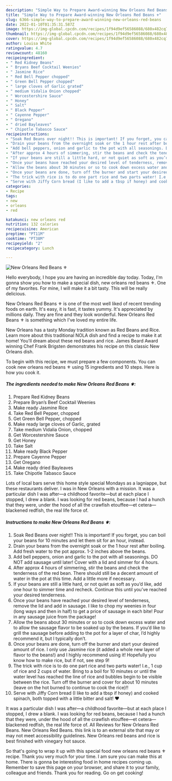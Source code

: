 ```yaml
---
description: "Simple Way to Prepare Award-winning New Orleans Red Beans ⚜️"
title: "Simple Way to Prepare Award-winning New Orleans Red Beans ⚜️"
slug: 6366-simple-way-to-prepare-award-winning-new-orleans-red-beans
date: 2022-01-10T01:35:31.587Z
image: https://img-global.cpcdn.com/recipes/1f94d9ef56586088/680x482cq70/new-orleans-red-beans-recipe-main-photo.jpg
thumbnail: https://img-global.cpcdn.com/recipes/1f94d9ef56586088/680x482cq70/new-orleans-red-beans-recipe-main-photo.jpg
cover: https://img-global.cpcdn.com/recipes/1f94d9ef56586088/680x482cq70/new-orleans-red-beans-recipe-main-photo.jpg
author: Louisa White
ratingvalue: 4.7
reviewcount: 48160
recipeingredient:
- " Red Kidney Beans"
- " Bryans Beef Cocktail Weenies"
- " Jasmine Rice"
- " Red Bell Pepper chopped"
- " Green Bell Pepper chopped"
- " large cloves of Garlic grated"
- " medium Vidalia Onion chopped"
- " Worcestershire Sauce"
- " Honey"
- " Salt"
- " Black Pepper"
- " Cayenne Pepper"
- " Oregano"
- " dried Bayleaves"
- " Chipotle Tabasco Sauce"
recipeinstructions:
- "Soak Red Beans over night!! This is important! If you forget, you can boil your beans for 10 minutes and let them sit for an hour, instead."
- "Drain your beans from the overnight soak or the 1 hour rest after boiling. Add fresh water to the pot approx. 1-2 inches above the beans."
- "Add bell peppers, onion and garlic to the pot with all seasonings. DO NOT add sausage until later! Cover with a lid and simmer for 4 hours."
- "After approx 4 hours of simmering, stir the beans and check the tenderness of the red bean. There should still be a decent amount of water in the pot at this time. Add a little more if necessary."
- "If your beans are still a little hard, or not quiet as soft as you’d like, add one hour to simmer time and recheck. Continue this until you’ve reached your desired tenderness."
- "Once your beans have reached your desired level of tenderness, remove the lid and add in sausage. I like to chop my weenies in four (long ways and then in half) to get a price of sausage in each bite! Pour in any sausage juice from the package!"
- "Allow the beans about 30 minutes or so to cook down excess water and to allow the sausage flavor to be soaked up by the beans. If you’d like to grill the sausage before adding to the pot for a layer of char, I’d highly recommend it, but I typically don’t."
- "Once your beans are done, turn off the burner and start your desired amount of rice. I only use Jasmine rice (it added a whole new layer of flavor to the beans!) and I highly recommend using it! Hopefully you know how to make rice, but if not, see step 9!"
- "The trick with rice is to do one part rice and two parts water! I.e., 1 cup of rice and 2 cups of water. Bring to a boil for 10 minutes or until the water level has reached the line of rice and bubbles begin to be visible between the rice. Turn off the burner and cover for about 10 minutes (leave on the hot burned to continue to cook the rice)!!"
- "Serve with Jiffy Corn bread (I like to add a tbsp if honey) and cooked spinach, both topped with a little bitter and salt! ❤️"
categories:
- Recipe
tags:
- new
- orleans
- red

katakunci: new orleans red 
nutrition: 132 calories
recipecuisine: American
preptime: "PT11M"
cooktime: "PT38M"
recipeyield: "2"
recipecategory: Lunch

---
```



![New Orleans Red Beans ⚜️](https://img-global.cpcdn.com/recipes/1f94d9ef56586088/680x482cq70/new-orleans-red-beans-recipe-main-photo.jpg)

Hello everybody, I hope you are having an incredible day today. Today, I'm gonna show you how to make a special dish, new orleans red beans ⚜️. One of my favorites. For mine, I will make it a bit tasty. This will be really delicious.

New Orleans Red Beans ⚜️ is one of the most well liked of recent trending foods on earth. It's easy, it is fast, it tastes yummy. It's appreciated by millions daily. They are fine and they look wonderful. New Orleans Red Beans ⚜️ is something which I've loved my entire life.

New Orleans has a tasty Monday tradition known as Red Beans and Rice. Learn more about this traditional NOLA dish and find a recipe to make it at home! You&#39;ll dream about these red beans and rice. James Beard Award winning Chef Frank Brigsten demonstrates his recipe on this classic New Orleans dish.


To begin with this recipe, we must prepare a few components. You can cook new orleans red beans ⚜️ using 15 ingredients and 10 steps. Here is how you cook it.

<!--inarticleads1-->

##### The ingredients needed to make New Orleans Red Beans ⚜️:

1. Prepare  Red Kidney Beans
1. Prepare  Bryan’s Beef Cocktail Weenies
1. Make ready  Jasmine Rice
1. Take  Red Bell Pepper, chopped
1. Get  Green Bell Pepper, chopped
1. Make ready  large cloves of Garlic, grated
1. Take  medium Vidalia Onion, chopped
1. Get  Worcestershire Sauce
1. Get  Honey
1. Take  Salt
1. Make ready  Black Pepper
1. Prepare  Cayenne Pepper
1. Get  Oregano
1. Make ready  dried Bayleaves
1. Take  Chipotle Tabasco Sauce


Lots of local bars serve this home style special Mondays as a lagniappe, but these restaurants deliver. I was in New Orleans with a mission. It was a particular dish I was after—a childhood favorite—but at each place I stopped, I drew a blank. I was looking for red beans, because I had a hunch that they were, under the hood of all the crawfish etouffee—et cetera—blackened redfish, the real life force of. 

<!--inarticleads2-->

##### Instructions to make New Orleans Red Beans ⚜️:

1. Soak Red Beans over night!! This is important! If you forget, you can boil your beans for 10 minutes and let them sit for an hour, instead.
1. Drain your beans from the overnight soak or the 1 hour rest after boiling. Add fresh water to the pot approx. 1-2 inches above the beans.
1. Add bell peppers, onion and garlic to the pot with all seasonings. DO NOT add sausage until later! Cover with a lid and simmer for 4 hours.
1. After approx 4 hours of simmering, stir the beans and check the tenderness of the red bean. There should still be a decent amount of water in the pot at this time. Add a little more if necessary.
1. If your beans are still a little hard, or not quiet as soft as you’d like, add one hour to simmer time and recheck. Continue this until you’ve reached your desired tenderness.
1. Once your beans have reached your desired level of tenderness, remove the lid and add in sausage. I like to chop my weenies in four (long ways and then in half) to get a price of sausage in each bite! Pour in any sausage juice from the package!
1. Allow the beans about 30 minutes or so to cook down excess water and to allow the sausage flavor to be soaked up by the beans. If you’d like to grill the sausage before adding to the pot for a layer of char, I’d highly recommend it, but I typically don’t.
1. Once your beans are done, turn off the burner and start your desired amount of rice. I only use Jasmine rice (it added a whole new layer of flavor to the beans!) and I highly recommend using it! Hopefully you know how to make rice, but if not, see step 9!
1. The trick with rice is to do one part rice and two parts water! I.e., 1 cup of rice and 2 cups of water. Bring to a boil for 10 minutes or until the water level has reached the line of rice and bubbles begin to be visible between the rice. Turn off the burner and cover for about 10 minutes (leave on the hot burned to continue to cook the rice)!!
1. Serve with Jiffy Corn bread (I like to add a tbsp if honey) and cooked spinach, both topped with a little bitter and salt! ❤️


It was a particular dish I was after—a childhood favorite—but at each place I stopped, I drew a blank. I was looking for red beans, because I had a hunch that they were, under the hood of all the crawfish etouffee—et cetera—blackened redfish, the real life force of. All Reviews for New Orleans Red Beans. New Orleans Red Beans. this link is to an external site that may or may not meet accessibility guidelines. New Orleans red beans and rice is best finished with vinegary hot sauce. 

So that's going to wrap it up with this special food new orleans red beans ⚜️ recipe. Thank you very much for your time. I am sure you can make this at home. There is gonna be interesting food in home recipes coming up. Remember to save this page on your browser, and share it to your family, colleague and friends. Thank you for reading. Go on get cooking!
